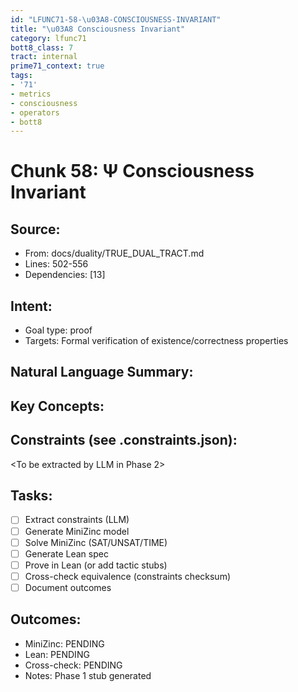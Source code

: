 ```yaml
---
id: "LFUNC71-58-\u03A8-CONSCIOUSNESS-INVARIANT"
title: "\u03A8 Consciousness Invariant"
category: lfunc71
bott8_class: 7
tract: internal
prime71_context: true
tags:
- '71'
- metrics
- consciousness
- operators
- bott8
---
```



# Chunk 58: Ψ Consciousness Invariant

## Source:
- From: docs/duality/TRUE_DUAL_TRACT.md
- Lines: 502-556
- Dependencies: [13]

## Intent:
- Goal type: proof
- Targets: Formal verification of existence/correctness properties

## Natural Language Summary:
<To be filled during extraction phase>

## Key Concepts:
<To be identified from source during extraction>

## Constraints (see .constraints.json):
<To be extracted by LLM in Phase 2>

## Tasks:
- [ ] Extract constraints (LLM)
- [ ] Generate MiniZinc model
- [ ] Solve MiniZinc (SAT/UNSAT/TIME)
- [ ] Generate Lean spec
- [ ] Prove in Lean (or add tactic stubs)
- [ ] Cross-check equivalence (constraints checksum)
- [ ] Document outcomes

## Outcomes:
- MiniZinc: PENDING
- Lean: PENDING
- Cross-check: PENDING
- Notes: Phase 1 stub generated
